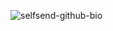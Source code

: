 ![selfsend-github-bio](https://github.com/user-attachments/assets/014d52bc-319d-4388-87de-ea9ac93cfef9)
